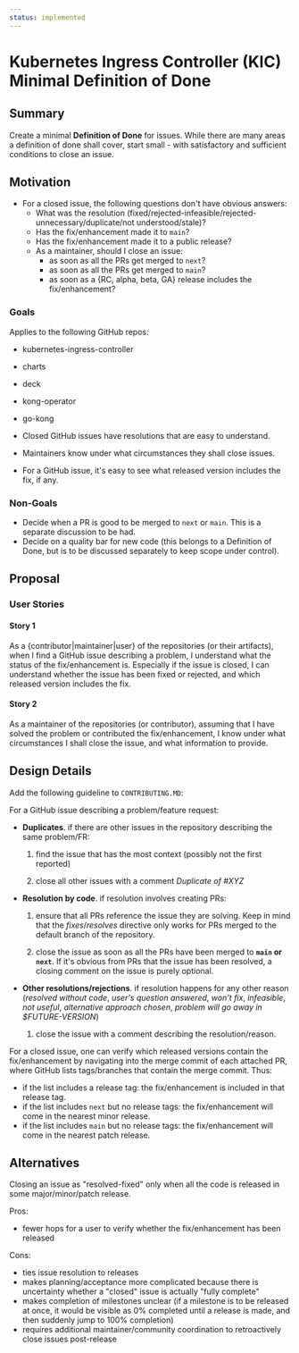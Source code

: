 ```yaml
---
status: implemented
---
```


# Kubernetes Ingress Controller (KIC) Minimal Definition of Done

## Summary

Create a minimal **Definition of Done** for issues. While there are many areas a definition of done shall cover, start small - with satisfactory and sufficient conditions to close an issue.

## Motivation

- For a closed issue, the following questions don't have obvious answers:
    - What was the resolution (fixed/rejected-infeasible/rejected-unnecessary/duplicate/not understood/stale)?
    - Has the fix/enhancement made it to `main`?
    - Has the fix/enhancement made it to a public release?
    - As a maintainer, should I close an issue:
        - as soon as all the PRs get merged to `next`?
        - as soon as all the PRs get merged to `main`?
        - as soon as a {RC, alpha, beta, GA} release includes the fix/enhancement?

### Goals

Applies to the following GitHub repos:
- kubernetes-ingress-controller
- charts
- deck
- kong-operator
- go-kong



- Closed GitHub issues have resolutions that are easy to understand.
- Maintainers know under what circumstances they shall close issues.
- For a GitHub issue, it's easy to see what released version includes the fix, if any.

### Non-Goals

- Decide when a PR is good to be merged to `next` or `main`. This is a separate discussion to be had.
- Decide on a quality bar for new code (this belongs to a Definition of Done, but is to be discussed separately to keep scope under control).

## Proposal

### User Stories

#### Story 1

As a {contributor|maintainer|user} of the repositories (or their artifacts), when I find a GitHub issue describing a problem, I understand what the status of the fix/enhancement is. Especially if the issue is closed, I can understand whether the issue has been fixed or rejected, and which released version includes the fix.

#### Story 2

As a maintainer of the repositories (or contributor), assuming that I have solved the problem or contributed the fix/enhancement, I know under what circumstances I shall close the issue, and what information to provide.

## Design Details

Add the following guideline to `CONTRIBUTING.MD`:

For a GitHub issue describing a problem/feature request:

- **Duplicates**. if there are other issues in the repository describing the same problem/FR:

    1. find the issue that has the most context (possibly not the first reported)

    1. close all other issues with a comment _Duplicate of #XYZ_

- **Resolution by code**. if resolution involves creating PRs:

    1. ensure that all PRs reference the issue they are solving. Keep in mind that the _fixes_/_resolves_ directive only works for PRs merged to the default branch of the repository.

    1. close the issue as soon as all the PRs have been merged to **`main` or `next`**. If it's obvious from PRs that the issue has been resolved, a closing comment on the issue is purely optional.

- **Other resolutions/rejections**. if resolution happens for any other reason (_resolved without code_, _user's question answered_, _won't fix_, _infeasible_, _not useful_, _alternative approach chosen_, _problem will go away in $FUTURE-VERSION_)

    1. close the issue with a comment describing the resolution/reason.

For a closed issue, one can verify which released versions contain the fix/enhancement by navigating into the merge commit of each attached PR, where GitHub lists tags/branches that contain the merge commit.
Thus:
- if the list includes a release tag: the fix/enhancement is included in that release tag.
- if the list includes `next` but no release tags: the fix/enhancement will come in the nearest minor release.
- if the list includes `main` but no release tags: the fix/enhancement will come in the nearest patch release.

## Alternatives

Closing an issue as "resolved-fixed" only when all the code is released in some major/minor/patch release.

Pros:

- fewer hops for a user to verify whether the fix/enhancement has been released

Cons:

- ties issue resolution to releases
- makes planning/acceptance more complicated because there is uncertainty whether a "closed" issue is actually "fully complete"
- makes completion of milestones unclear (if a milestone is to be released at once, it would be visible as 0% completed until a release is made, and then suddenly jump to 100% completion)
- requires additional maintainer/community coordination to retroactively close issues post-release

